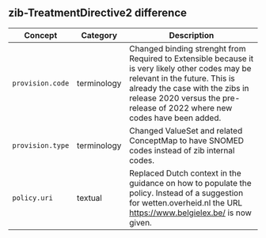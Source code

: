 ## zib-TreatmentDirective2 difference

| Concept         | Category          | Description                             | 
|-----------------|-------------------|-----------------------------------------|
|`provision.code` | terminology | Changed binding strenght from Required to Extensible because it is very likely other codes may be relevant in the future. This is already the case with the zibs in release 2020 versus the pre-release of 2022 where new codes have been added. |
|`provision.type` | terminology | Changed ValueSet and related ConceptMap to have SNOMED codes instead of zib internal codes.  |
|`policy.uri` | textual | Replaced Dutch context in the guidance on how to populate the policy. Instead of a suggestion for wetten.overheid.nl the URL https://www.belgielex.be/ is now given.

